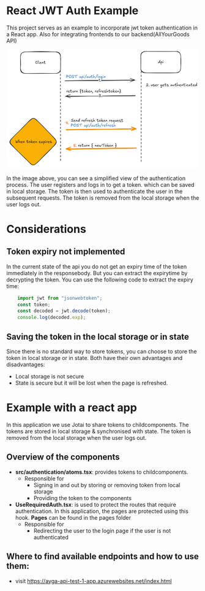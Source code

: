 # React JWT Auth Example
This project serves as an example to incorporate jwt token authentication in a React app. Also for integrating frontends to our backend(AllYourGoods API)

![alt text](public/auth-clientside.png)

In the image above, you can see a simplified view of the authentication process.
The user registers and logs in to get a token. which can be saved in local storage. The token is then used to authenticate the user in the subsequent requests. The token is removed from the local storage when the user logs out.

# Considerations
## Token expiry not implemented
In the current state of the api you do not get an expiry time of the token immediately in the responsebody. But you can extract the expirytime by decrypting the token. You can use the following code to extract the expiry time:

```javascript
	import jwt from "jsonwebtoken";
	const token;
	const decoded = jwt.decode(token);
	console.log(decoded.exp);
```
## Saving the token in the local storage or in state
  Since there is no standard way to store tokens, you can choose to store the token in local storage or in state. Both have their own advantages and disadvantages:
  - Local storage is not secure
  - State is secure but it will be lost when the page is refreshed.

# Example with a react app
In this application we use Jotai to share tokens to childcomponents. The tokens are stored in local storage & synchronised with state. The token is removed from the local storage when the user logs out.

## Overview of the components
- **src/authentication/atoms.tsx**: provides tokens to childcomponents.
	- Responsible for
    	- Signing in and out by storing or removing token from local storage
		- Providing the token to the components
- **UseRequiredAuth.tsx**: is used to protect the routes that require authentication. In this application, the pages are protected using this hook. **Pages** can be found in the pages folder
	- Responsible for
	 	- Redirecting the user to the login page if the user is not authenticated

## Where to find available endpoints and how to use them:
- visit https://ayga-api-test-1-app.azurewebsites.net/index.html

